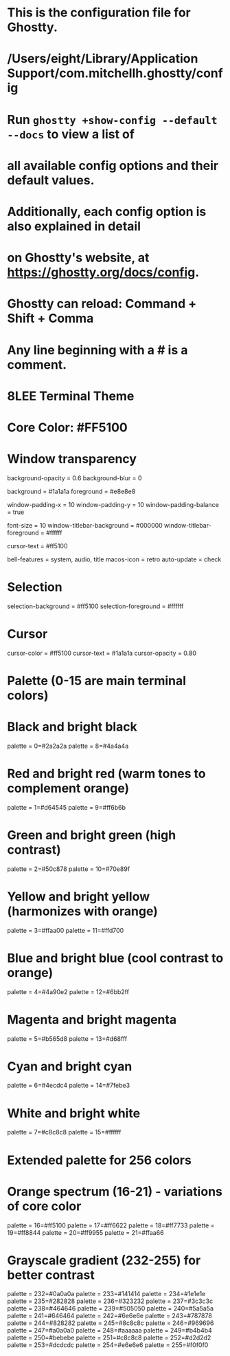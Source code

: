 # This is the configuration file for Ghostty.
#
# /Users/eight/Library/Application Support/com.mitchellh.ghostty/config
#
# Run `ghostty +show-config --default --docs` to view a list of
# all available config options and their default values.
#
# Additionally, each config option is also explained in detail
# on Ghostty's website, at https://ghostty.org/docs/config.
#
# Ghostty can reload: Command + Shift + Comma
#
# Any line beginning with a # is a comment.


# 8LEE Terminal Theme
# Core Color: #FF5100

# Window transparency
background-opacity = 0.6
background-blur = 0

background = #1a1a1a
foreground = #e8e8e8

window-padding-x = 10
window-padding-y = 10
window-padding-balance = true

font-size = 10
window-titlebar-background = #000000
window-titlebar-foreground = #ffffff

cursor-text = #ff5100

bell-features = system, audio, title
macos-icon = retro
auto-update = check

# Selection
selection-background = #ff5100
selection-foreground = #ffffff

# Cursor
cursor-color = #ff5100
cursor-text = #1a1a1a
cursor-opacity = 0.80

# Palette (0-15 are main terminal colors)
# Black and bright black
palette = 0=#2a2a2a
palette = 8=#4a4a4a

# Red and bright red (warm tones to complement orange)
palette = 1=#d64545
palette = 9=#ff6b6b

# Green and bright green (high contrast)
palette = 2=#50c878
palette = 10=#70e89f

# Yellow and bright yellow (harmonizes with orange)
palette = 3=#ffaa00
palette = 11=#ffd700

# Blue and bright blue (cool contrast to orange)
palette = 4=#4a90e2
palette = 12=#6bb2ff

# Magenta and bright magenta
palette = 5=#b565d8
palette = 13=#d68fff

# Cyan and bright cyan
palette = 6=#4ecdc4
palette = 14=#7febe3

# White and bright white
palette = 7=#c8c8c8
palette = 15=#ffffff

# Extended palette for 256 colors
# Orange spectrum (16-21) - variations of core color
palette = 16=#ff5100
palette = 17=#ff6622
palette = 18=#ff7733
palette = 19=#ff8844
palette = 20=#ff9955
palette = 21=#ffaa66

# Grayscale gradient (232-255) for better contrast
palette = 232=#0a0a0a
palette = 233=#141414
palette = 234=#1e1e1e
palette = 235=#282828
palette = 236=#323232
palette = 237=#3c3c3c
palette = 238=#464646
palette = 239=#505050
palette = 240=#5a5a5a
palette = 241=#646464
palette = 242=#6e6e6e
palette = 243=#787878
palette = 244=#828282
palette = 245=#8c8c8c
palette = 246=#969696
palette = 247=#a0a0a0
palette = 248=#aaaaaa
palette = 249=#b4b4b4
palette = 250=#bebebe
palette = 251=#c8c8c8
palette = 252=#d2d2d2
palette = 253=#dcdcdc
palette = 254=#e6e6e6
palette = 255=#f0f0f0

